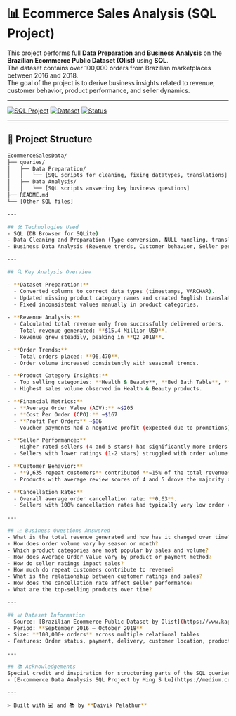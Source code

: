 # 📊 Ecommerce Sales Analysis (SQL Project)

This project performs full **Data Preparation** and **Business Analysis** on the **Brazilian Ecommerce Public Dataset (Olist)** using **SQL**.  
The dataset contains over 100,000 orders from Brazilian marketplaces between 2016 and 2018.  
The goal of the project is to derive business insights related to revenue, customer behavior, product performance, and seller dynamics.

---

[![SQL Project](https://img.shields.io/badge/SQL-Project-blue)](#)
[![Dataset](https://img.shields.io/badge/Dataset-100K%2B--rows-success)](#)
[![Status](https://img.shields.io/badge/Status-Completed-brightgreen)](#)

---


## 📂 Project Structure

```bash
EcommerceSalesData/
├── queries/
│   ├── Data Preparation/
│   │   └── [SQL scripts for cleaning, fixing datatypes, translations]
│   ├── Data Analysis/
│   │   └── [SQL scripts answering key business questions]
├── README.md
└── [Other SQL files]

---

## 🛠️ Technologies Used
- SQL (DB Browser for SQLite)
- Data Cleaning and Preparation (Type conversion, NULL handling, translation mappings)
- Business Data Analysis (Revenue trends, Customer behavior, Seller performance)

---

## 🔍 Key Analysis Overview

- **Dataset Preparation:**
  - Converted columns to correct data types (timestamps, VARCHAR).
  - Updated missing product category names and created English translations.
  - Fixed inconsistent values manually in product categories.
  
- **Revenue Analysis:**
  - Calculated total revenue only from successfully delivered orders.
  - Total revenue generated: **$15.4 Million USD**.
  - Revenue grew steadily, peaking in **Q2 2018**.

- **Order Trends:**
  - Total orders placed: **96,470**.
  - Order volume increased consistently with seasonal trends.

- **Product Category Insights:**
  - Top selling categories: **Health & Beauty**, **Bed Bath Table**, **Sports Leisure**.
  - Highest sales volume observed in Health & Beauty products.

- **Financial Metrics:**
  - **Average Order Value (AOV):** ~$205
  - **Cost Per Order (CPO):** ~$167
  - **Profit Per Order:** ~$86
  - Voucher payments had a negative profit (expected due to promotions).

- **Seller Performance:**
  - Higher-rated sellers (4 and 5 stars) had significantly more orders and revenue.
  - Sellers with lower ratings (1-2 stars) struggled with order volume.

- **Customer Behavior:**
  - **9,635 repeat customers** contributed **~15% of the total revenue**.
  - Products with average review scores of 4 and 5 drove the majority of sales.

- **Cancellation Rate:**
  - Overall average order cancellation rate: **0.63**.
  - Sellers with 100% cancellation rates had typically very low order volume.

---

## 📈 Business Questions Answered
- What is the total revenue generated and how has it changed over time?
- How does order volume vary by season or month?
- Which product categories are most popular by sales and volume?
- How does Average Order Value vary by product or payment method?
- How do seller ratings impact sales?
- How much do repeat customers contribute to revenue?
- What is the relationship between customer ratings and sales?
- How does the cancellation rate affect seller performance?
- What are the top-selling products over time?

---

## 📊 Dataset Information
- Source: [Brazilian Ecommerce Public Dataset by Olist](https://www.kaggle.com/datasets/olistbr/brazilian-ecommerce)
- Period: **September 2016 – October 2018**
- Size: **100,000+ orders** across multiple relational tables
- Features: Order status, payment, delivery, customer location, product attributes, and reviews.

---

## 📚 Acknowledgements
Special credit and inspiration for structuring parts of the SQL queries and analysis approach:
- [E-commerce Data Analysis SQL Project by Ming S Lu](https://medium.com/@ming.s.lu1617/e-commerce-data-analysis-sql-project-dc673b4348a2)

---

> Built with 💻 and 📚 by **Daivik Pelathur**

